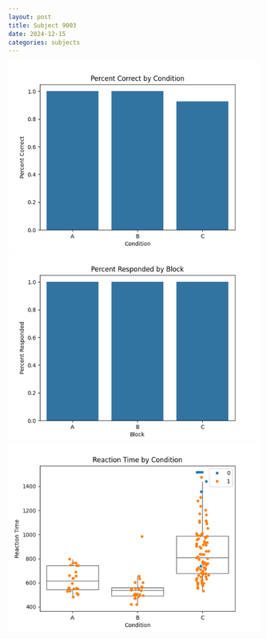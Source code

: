 ```yaml
---
layout: post
title: Subject 9003
date: 2024-12-15
categories: subjects
---
```


![](data/9003/run-6/9003_ATS_percent_correct.png)
![](data/9003/run-6/9003_ATS_percent_responded.png)
![](data/9003/run-6/9003_ATS_rt.png)
